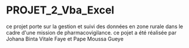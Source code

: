 # PROJET_2_Vba_Excel
ce projet porte sur la gestion et suivi des données en zone
rurale dans le cadre d'une mission de pharmacovigilance.
ce pojet a été réalisée par Johana Binta Vitale Faye et Pape Moussa Gueye
